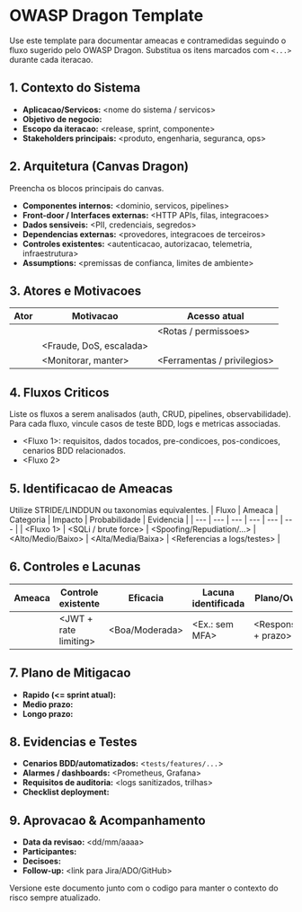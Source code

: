 # OWASP Dragon Template

Use este template para documentar ameacas e contramedidas seguindo o fluxo sugerido pelo OWASP Dragon. Substitua os itens marcados com `<...>` durante cada iteracao.

## 1. Contexto do Sistema
- **Aplicacao/Servicos:** <nome do sistema / servicos>
- **Objetivo de negocio:** <resuma o valor entregue>
- **Escopo da iteracao:** <release, sprint, componente>
- **Stakeholders principais:** <produto, engenharia, seguranca, ops>

## 2. Arquitetura (Canvas Dragon)
Preencha os blocos principais do canvas.
- **Componentes internos:** <dominio, servicos, pipelines>
- **Front-door / Interfaces externas:** <HTTP APIs, filas, integracoes>
- **Dados sensiveis:** <PII, credenciais, segredos>
- **Dependencias externas:** <provedores, integracoes de terceiros>
- **Controles existentes:** <autenticacao, autorizacao, telemetria, infraestrutura>
- **Assumptions:** <premissas de confianca, limites de ambiente>

## 3. Atores e Motivacoes
| Ator | Motivacao | Acesso atual |
| --- | --- | --- |
| <Administrador> | <Objetivo legitimo ou malicioso> | <Rotas / permissoes> |
| <Atacante externo> | <Fraude, DoS, escalada> | <Pontos de entrada> |
| <Equipe operacao> | <Monitorar, manter> | <Ferramentas / privilegios> |

## 4. Fluxos Criticos
Liste os fluxos a serem analisados (auth, CRUD, pipelines, observabilidade). Para cada fluxo, vincule casos de teste BDD, logs e metricas associadas.
- <Fluxo 1>: requisitos, dados tocados, pre-condicoes, pos-condicoes, cenarios BDD relacionados.
- <Fluxo 2>

## 5. Identificacao de Ameacas
Utilize STRIDE/LINDDUN ou taxonomias equivalentes.
| Fluxo | Ameaca | Categoria | Impacto | Probabilidade | Evidencia |
| --- | --- | --- | --- | --- | --- |
| <Fluxo 1> | <SQLi / brute force> | <Spoofing/Repudiation/...> | <Alto/Medio/Baixo> | <Alta/Media/Baixa> | <Referencias a logs/testes> |

## 6. Controles e Lacunas
| Ameaca | Controle existente | Eficacia | Lacuna identificada | Plano/Owner |
| --- | --- | --- | --- | --- |
| <Threat X> | <JWT + rate limiting> | <Boa/Moderada> | <Ex.: sem MFA> | <Responsavel + prazo> |

## 7. Plano de Mitigacao
- **Rapido (<= sprint atual):** <tarefas acionaveis>
- **Medio prazo:** <iniciativas de hardening>
- **Longo prazo:** <capacidades estruturantes>

## 8. Evidencias e Testes
- **Cenarios BDD/automatizados:** <`tests/features/...`>
- **Alarmes / dashboards:** <Prometheus, Grafana>
- **Requisitos de auditoria:** <logs sanitizados, trilhas>
- **Checklist deployment:** <verificacoes antes do go-live>

## 9. Aprovacao & Acompanhamento
- **Data da revisao:** <dd/mm/aaaa>
- **Participantes:** <nomes e funcoes>
- **Decisoes:** <resumo>
- **Follow-up:** <link para Jira/ADO/GitHub>

Versione este documento junto com o codigo para manter o contexto do risco sempre atualizado.